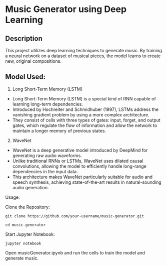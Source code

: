 # Music Generator using Deep Learning
## Description
This project utilizes deep learning techniques to generate music. By training a neural network on a dataset of musical pieces, the model learns to create new, original compositions.

## Model Used:
1. Long Short-Term Memory (LSTM)
- Long Short-Term Memory (LSTM) is a special kind of RNN capable of learning long-term dependencies.
- Introduced by Hochreiter and Schmidhuber (1997), LSTMs address the vanishing gradient problem by using a more complex architecture.
- They consist of cells with three types of gates: input, forget, and output gates, which regulate the flow of information and allow the network to maintain a longer memory of previous states.

2. WaveNet
- WaveNet is a deep generative model introduced by DeepMind for generating raw audio waveforms.
- Unlike traditional RNNs or LSTMs, WaveNet uses dilated causal convolutions, allowing the model to efficiently handle long-range dependencies in the input data.
- This architecture makes WaveNet particularly suitable for audio and speech synthesis, achieving state-of-the-art results in natural-sounding audio generation.

Usage:

Clone the Repository:

```git clone https://github.com/your-username/music-generator.git ```


```cd music-generator```

Start Jupyter Notebook:

```jupyter notebook```

Open musicGenerator.ipynb and run the cells to train the model and generate music.
